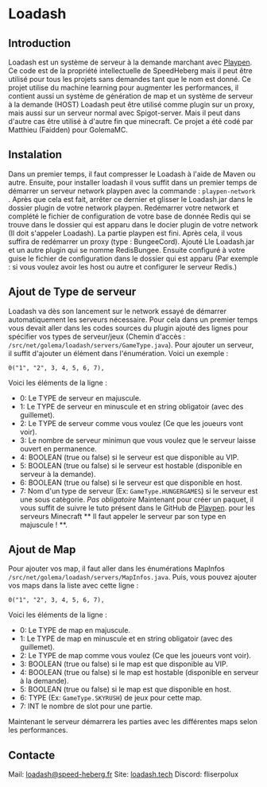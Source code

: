 # Loadash

Introduction
--
Loadash est un système de serveur à la demande marchant avec [Playpen](https://github.com/PlayPen). Ce code est de la propriété intellectuelle de SpeedHeberg mais il peut être utilisé pour tous les projets sans demandes tant que le nom est donné. Ce projet utilise du machine learning pour augmenter les performances, il contient aussi un système de génération de map et un système de serveur à la demande (HOST) Loadash peut être utilisé comme plugin sur un proxy, mais aussi sur un serveur normal avec Spigot-server. Mais il peut dans d'autre cas être utilisé à d'autre fin que minecraft. Ce projet a été codé par Matthieu (Faidden) pour GolemaMC.

Instalation
--
Dans un premier temps, il faut compresser le Loadash à l'aide de Maven ou autre. Ensuite, pour installer loadash il vous suffit dans un premier temps de démarrer un serveur network playpen avec la commande : `playpen-network` .  Après que cela est fait, arrêter ce dernier et glisser le Loadash.jar dans le dossier plugin de votre network playpen. Redémarrer votre network et complété le fichier de configuration de votre base de donnée Redis qui se trouve dans le dossier qui est apparu dans le docier plugin de votre network (Il doit s'appeler Loadash). La partie playpen est fini. Après cela, il vous suffira de redémarrer un proxy (type : BungeeCord). Ajouté Lle Loadash.jar et un autre plugin qui se nomme RedisBungee. Ensuite configuré à votre guise le fichier de configuration dans le dossier qui est apparu (Par exemple : si vous voulez avoir les host ou autre et configurer le serveur Redis.)

Ajout de Type de serveur
--
Loadash va dès son lancement sur le network essayé de démarrer automatiquement les serveurs nécessaire. Pour cela dans un premier temps vous devait aller dans les codes sources du plugin ajouté des lignes pour spécifier vos types de serveur/jeux (Chemin d'accès : `/src/net/golema/loadash/servers/GameType.java`). Pour ajouter un serveur, il suffit d'ajouter un élément dans l'énumération. Voici un exemple : 

`0("1", "2", 3, 4, 5, 6, 7),`

Voici les éléments de la ligne :
- 0: Le TYPE de serveur en majuscule.
- 1: Le TYPE de serveur en minuscule et en string obligatoir (avec des guillemet).
- 2: Le TYPE de serveur comme vous voulez (Ce que les joueurs vont voir).
- 3: Le nombre de serveur minimun que vous voulez que le serveur laisse ouvert en permanence.
- 4: BOOLEAN (true ou false) si le serveur est que disponible au VIP.
- 5: BOOLEAN (true ou false) si le serveur est hostable (disponible en serveur à la demande).
- 6: BOOLEAN (true ou false) si le serveur est que disponible en host.
- 7: Nom d'un type de serveur (Ex: `GameType.HUNGERGAMES`) si le serveur est une sous catègorie. *Pas obligatoire*
Maintenant pour créer un paquet, il vous suffit de suivre le tuto présent dans le GitHub de [Playpen](https://github.com/PlayPen). pour les serveurs Minecraft ** Il faut appeler le serveur par son type en majuscule ! **.

Ajout de Map
--
Pour ajouter vos map, il faut aller dans les énumérations MapInfos `/src/net/golema/loadash/servers/MapInfos.java`. Puis, vous pouvez ajouter vos maps dans la liste avec cette ligne :

`0("1", "2", 3, 4, 5, 6, 7),`

Voici les éléments de la ligne :
- 0: Le TYPE de map en majuscule.
- 1: Le TYPE de map en minuscule et en string obligatoir (avec des guillemet).
- 2: Le TYPE de map comme vous voulez (Ce que les joueurs vont voir).
- 3: BOOLEAN (true ou false) si le map est que disponible au VIP.
- 4: BOOLEAN (true ou false) si le map est hostable (disponible en serveur à la demande).
- 5: BOOLEAN (true ou false) si le map est que disponible en host.
- 6: TYPE (Ex: `GameType.SKYRUSH`) de jeux pour cette map.
- 7: INT le nombre de slot pour une partie.

Maintenant le serveur démarrera les parties avec les différentes maps selon les performances.

Contacte
--
Mail: loadash@speed-heberg.fr
Site: [loadash.tech](https://loadash.tech/)
Discord: fliserpolux
